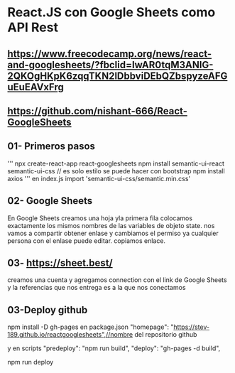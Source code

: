 # React.JS con Google Sheets como API Rest
## https://www.freecodecamp.org/news/react-and-googlesheets/?fbclid=IwAR0tqM3ANlG-2QKOgHKpK6zqqTKN2lDbbviDEbQZbspyzeAFGuEuEAVxFrg

## https://github.com/nishant-666/React-GoogleSheets
## 01- Primeros pasos
'''
npx create-react-app react-googlesheets
npm install semantic-ui-react semantic-ui-css // es solo estilo se puede hacer con bootstrap
npm install axios
'''
en index.js
import 'semantic-ui-css/semantic.min.css'

## 02- Google Sheets
En Google Sheets creamos una hoja yla primera fila colocamos exactamente los mismos nombres de las variables de objeto state.
nos vamos a compartir obtener enlase y cambiamos el permiso ya cualquier persona con el enlase puede editar.
copiamos enlace.

## 03- https://sheet.best/
creamos una cuenta y agregamos connection con el link de Google Sheets  y la referencias que nos entrega es a la que nos conectamos

## 03-Deploy github
npm install -D gh-pages
en package.json
  "homepage": "https://stev-189.github.io/reactgooglesheets",//nombre del repositorio github
 
y en scripts
"predeploy": "npm run build",
"deploy": "gh-pages -d build",

npm run deploy